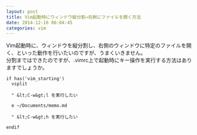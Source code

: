 ```yaml
---
layout: post
title: Vim起動時にウィンドウ縦分割→右側にファイルを開く方法
date: 2014-12-16 06:04:45
categories: vim
---
```

<p>Vim起動時に、ウィンドウを縦分割し、右側のウィンドウに特定のファイルを開く、といった動作を行いたいのですが、うまくいきません。<br>
分割まではできたのですが、.vimrc上で起動時にキー操作を実行する方法はありますでしょうか。</p>

```
if has('vim_starting')
  vsplit

  " &lt;C-w&gt;l を実行したい

  e ~/Documents/memo.md

  " &lt;C-w&gt;h を実行したい

endif
```
